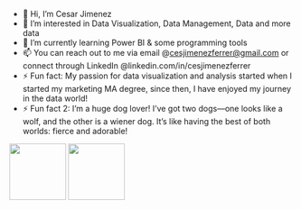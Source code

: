 - 👋 Hi, I’m Cesar Jimenez
- 👀 I’m interested in Data Visualization, Data Management, Data and more data
- 🌱 I’m currently learning Power BI & some programming tools
- 📫 You can reach out to me via email @cesjimenezferrer@gmail.com or connect through LinkedIn @linkedin.com/in/cesjimenezferrer
- ⚡ Fun fact: My passion for data visualization and analysis started when I started my marketing MA degree, since then, I have enjoyed my journey in the data world!
- ⚡ Fun fact 2: I’m a huge dog lover! I’ve got two dogs—one looks like a wolf, and the other is a wiener dog. It’s like having the best of both worlds: fierce and adorable!

<img src="https://github.com/user-attachments/assets/73dc1bd3-7fe0-4090-86c6-f41c816673e8" width="100" height="100">
<img src="https://github.com/user-attachments/assets/2daf440d-115f-4bc9-ad69-693a7a8ec501" width="100" height="100">
